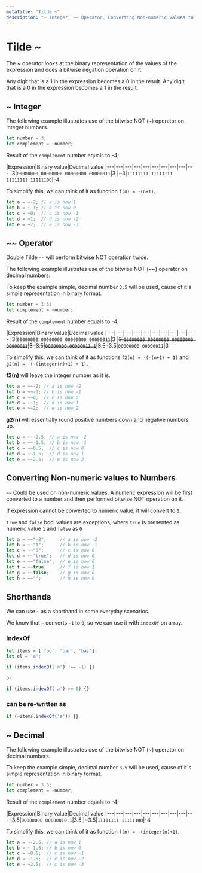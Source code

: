 ```yaml
---
metaTitle: "Tilde ~"
description: "~ Integer, ~~ Operator, Converting Non-numeric values to Numbers, Shorthands, ~ Decimal"
---
```


# Tilde ~


The ~ operator looks at the binary representation of the values of the expression and does a bitwise negation operation on it.

Any digit that is a 1 in the expression becomes a 0 in the result. Any digit that is a 0 in the expression becomes a 1 in the result.



## ~ Integer


The following example illustrates use of the bitwise NOT (~) operator on integer numbers.

```js
let number = 3;
let complement = ~number;

```

Result of the `complement` number equals to -4;

|Expression|Binary value|Decimal value
|---|---|---|---|---|---|---|---|---|---
|3|`00000000 00000000 00000000 00000011`|3
|~3|`11111111 11111111 11111111 11111100`|-4

To simplify this, we can think of it as function `f(n) = -(n+1)`.

```js
let a = ~-2; // a is now 1
let b = ~-1; // b is now 0
let c = ~0;  // c is now -1
let d = ~1;  // d is now -2
let e = ~2;  // e is now -3

```



## ~~ Operator


Double Tilde `~~` will perform bitwise NOT operation twice.

The following example illustrates use of the bitwise NOT (~~) operator on decimal numbers.

To keep the example simple, decimal number `3.5` will be used, cause of it's simple representation in binary format.

```js
let number = 3.5;
let complement = ~number;

```

Result of the `complement` number equals to -4;

|Expression|Binary value|Decimal value
|---|---|---|---|---|---|---|---|---|---
|3|`00000000 00000000 00000000 00000011`|3
|~~3|`00000000 00000000 00000000 00000011`|3
|3.5|`00000000 00000011.1`|3.5
|~~3.5|`00000000 00000011`|3

To simplify this, we can think of it as functions `f2(n) = -(-(n+1) + 1)` and `g2(n) = -(-(integer(n)+1) + 1)`.

**f2(n)** will leave the integer number as it is.

```js
let a = ~~-2; // a is now -2
let b = ~~-1; // b is now -1
let c = ~~0;  // c is now 0
let d = ~~1;  // d is now 1
let e = ~~2;  // e is now 2

```

**g2(n)** will essentially round positive numbers down and negative numbers up.

```js
let a = ~~-2.5; // a is now -2
let b = ~~-1.5; // b is now -1
let c = ~~0.5;  // c is now 0
let d = ~~1.5;  // d is now 1
let e = ~~2.5;  // e is now 2

```



## Converting Non-numeric values to Numbers


`~~` Could be used on non-numeric values. A numeric expression will be first converted to a number and then performed bitwise NOT operation on it.

If expression cannot be converted to numeric value, it will convert to `0`.

`true` and `false` bool values are exceptions, where `true` is presented as numeric value `1` and `false` as `0`

```js
let a = ~~"-2";     // a is now -2
let b = ~~"1";      // b is now -1
let c = ~~"0";      // c is now 0
let d = ~~"true";   // d is now 0
let e = ~~"false";  // e is now 0
let f = ~~true;     // f is now 1
let g = ~~false;    // g is now 0
let h = ~~"";       // h is now 0

```



## Shorthands


We can use `~` as a shorthand in some everyday scenarios.

We know that `~` converts `-1` to `0`, so we can use it with `indexOf` on array.

### indexOf

```js
let items = ['foo', 'bar', 'baz'];
let el = 'a';

```

```js
if (items.indexOf('a') !== -1) {}

or

if (items.indexOf('a') >= 0) {}

```

### can be re-written as

```js
if (~items.indexOf('a')) {}

```



## ~ Decimal


The following example illustrates use of the bitwise NOT (~) operator on decimal numbers.

To keep the example simple, decimal number `3.5` will be used, cause of it's simple representation in binary format.

```js
let number = 3.5;
let complement = ~number;

```

Result of the `complement` number equals to -4;

|Expression|Binary value|Decimal value
|---|---|---|---|---|---|---|---|---|---
|3.5|`00000000 00000010.1`|3.5
|~3.5|`11111111 11111100`|-4

To simplify this, we can think of it as function `f(n) = -(integer(n)+1)`.

```js
let a = ~-2.5; // a is now 1
let b = ~-1.5; // b is now 0
let c = ~0.5;  // c is now -1
let d = ~1.5;  // c is now -2
let e = ~2.5;  // c is now -3

```

